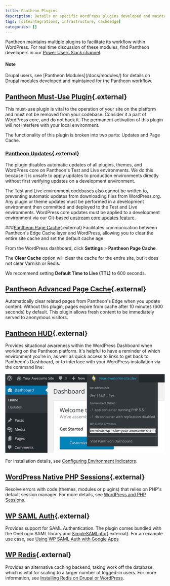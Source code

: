 ```yaml
---
title: Pantheon Plugins
description: Details on specific WordPress plugins developed and maintained for the Pantheon Website Management Platform workflow.
tags: [siteintegrations, infrastructure, cacheedge]
categories: []
---
```

Pantheon maintains multiple plugins to facilitate its workflow within WordPress. For real time discussion of these modules, find Pantheon developers in our [Power Users Slack channel](/docs/power-users/).

<div class="alert alert-info">
<h4 class="info">Note</h4>
<p markdown="1">Drupal users, see [Pantheon Modules](/docs/modules/) for details on Drupal modules developed and maintained for the Pantheon workflow.</p></div>

## [Pantheon Must-Use Plugin](https://github.com/pantheon-systems/WordPress/tree/master/wp-content/mu-plugins/pantheon){.external}
This must-use plugin is vital to the operation of your site on the platform and must not be removed from your codebase. Consider it a part of WordPress core, and do not hack it. The permanent activation of this plugin will not interfere with your local environment.

The functionality of this plugin is broken into two parts: Updates and Page Cache.

### [Pantheon Updates](https://github.com/pantheon-systems/WordPress/tree/master/wp-content/mu-plugins/pantheon/pantheon-updates.php){.external}
The plugin disables automatic updates of all plugins, themes, and WordPress core on Pantheon's Test and Live environments. We do this because it is unsafe to apply updates to production environments directly without first verifying updates on a development environment.

The Test and Live environment codebases also cannot be written to, preventing automatic updates from downloading files from WordPress.org. Any plugin or theme updates must be performed in a development environment then committed and deployed to the Test and Live environments. WordPress core updates must be applied to a development environment via our Git-based [upstream core updates feature](/docs/core-updates/).

###[Pantheon Page Cache](https://github.com/pantheon-systems/WordPress/blob/master/wp-content/mu-plugins/pantheon/pantheon-page-cache.php){.external}
Facilitates communication between Pantheon's Edge Cache layer and WordPress, allowing you to clear the entire site cache and set the default cache age.

From the WordPress dashboard, click **Settings** > **Pantheon Page Cache**.

The **Clear Cache** option will clear the cache for the entire site, but it does not clear Varnish or Redis.

We recommend setting **Default Time to Live (TTL)** to 600 seconds.


## [Pantheon Advanced Page Cache](https://wordpress.org/plugins/pantheon-advanced-page-cache){.external}
Automatically clear related pages from Pantheon's Edge when you update content. Without this plugin, pages expire from cache after 10 minutes (600 seconds) by default. This plugin allows fresh content to be immediately served to anonymous visitors.

## [Pantheon HUD](https://wordpress.org/plugins/pantheon-hud){.external}
Provides situational awareness within the WordPress Dashboard when working on the Pantheon platform. It's helpful to have a reminder of which environment you're in, as well as quick access to links to get back to Pantheon's Dashboard, or to interface with your WordPress installation via the command line:

![Pantheon HUD](/source/docs/assets/images/pantheon-hud.png)

For installation details, see [Configuring Environment Indicators](/docs/environment-indicator).

## [WordPress Native PHP Sessions](https://wordpress.org/plugins/wp-native-php-sessions){.external}
Resolve errors with code (themes, modules or plugins) that relies on PHP's default session manager. For more details, see [WordPress and PHP Sessions](/docs/wordpress-sessions/#troubleshooting-session-errors).

## [WP SAML Auth](https://wordpress.org/plugins/wp-saml-auth/){.external}
Provides support for SAML Authentication. The plugin comes bundled with the OneLogin SAML library and [SimpleSAMLphp](https://simplesamlphp.org/){.external}. For an example use case, see [Using WP SAML Auth with Google Apps](/docs/wordpress-google-sso/)

## [WP Redis](https://wordpress.org/plugins/wp-redis){.external}
Provides an alternative caching backend, taking work off the database, which is vital for scaling to a larger number of logged-in users. For more information, see [Installing Redis on Drupal or WordPress](/docs/redis/).
